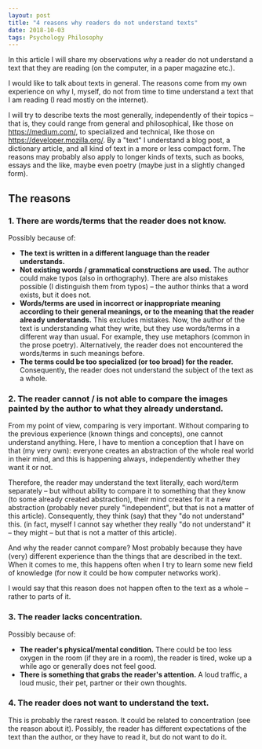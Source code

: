 ```yaml
---
layout: post
title: "4 reasons why readers do not understand texts"
date: 2018-10-03
tags: Psychology Philosophy
---
```


In this article I will share my observations why a reader do not understand a text that they are reading (on the computer, in a paper magazine etc.).

I would like to talk about texts in general. The reasons come from my own experience on why I, myself, do not from time to time understand a text that I am reading (I read mostly on the internet).

I will try to describe texts the most generally, independently of their topics – that is, they could range from general and philosophical, like those on https://medium.com/, to specialized and technical, like those on https://developer.mozilla.org/. By a "text" I understand a blog post, a dictionary article, and all kind of text in a more or less compact form. The reasons may probably also apply to longer kinds of texts, such as books, essays and the like, maybe even poetry (maybe just in a slightly changed form).

## The reasons

### 1. There are words/terms that the reader does not know.

Possibly because of:
- **The text is written in a different language than the reader understands.**
- **Not existing words / grammatical constructions are used.** The author could make typos (also in orthography). There are also mistakes possible (I distinguish them from typos) – the author thinks that a word exists, but it does not.
- **Words/terms are used in incorrect or inappropriate meaning according to their general meanings, or to the meaning that the reader already understands.** This excludes mistakes. Now, the author of the text is understanding what they write, but they use words/terms in a different way than usual. For example, they use metaphors (common in the prose poetry). Alternatively, the reader does not encountered the words/terms in such meanings before.
- **The terms could be too specialized (or too broad) for the reader.** Consequently, the reader does not understand the subject of the text as a whole.

### 2. The reader cannot / is not able to compare the images painted by the author to what they already understand.

From my point of view, comparing is very important. Without comparing to the previous experience (known things and concepts), one cannot understand anything. Here, I have to mention a conception that I have on that (my very own): everyone creates an abstraction of the whole real world in their mind, and this is happening always, independently whether they want it or not.

Therefore, the reader may understand the text literally, each word/term separately – but without ability to compare it to something that they know (to some already created abstraction), their mind creates for it a new abstraction (probably never purely "independent", but that is not a matter of this article). Consequently, they think (say) that they "do not understand" this. (in fact, myself I cannot say whether they really "do not understand" it – they might – but that is not a matter of this article).

And why the reader cannot compare? Most probably because they have (very) different experience than the things that are described in the text. When it comes to me, this happens often when I try to learn some new field of knowledge (for now it could be how computer networks work).

I would say that this reason does not happen often to the text as a whole – rather to parts of it.

### 3. The reader lacks concentration.

Possibly because of:
- **The reader's physical/mental condition.** There could be too less oxygen in the room (if they are in a room), the reader is tired, woke up a while ago or generally does not feel good.
- **There is something that grabs the reader's attention.** A loud traffic, a loud music, their pet, partner or their own thoughts.

### 4. The reader does not want to understand the text.

This is probably the rarest reason. It could be related to concentration (see the reason about it). Possibly, the reader has different expectations of the text than the author, or they have to read it, but do not want to do it.